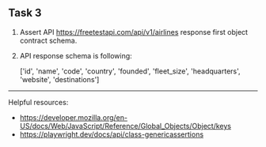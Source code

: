 ## Task 3
1. Assert API
https://freetestapi.com/api/v1/airlines response first object contract schema.
2. API response schema is following:

    ['id', 'name', 'code', 'country', 'founded', 'fleet_size', 'headquarters', 'website', 'destinations']

----------------------------------------

Helpful resources: 
- https://developer.mozilla.org/en-US/docs/Web/JavaScript/Reference/Global_Objects/Object/keys
- https://playwright.dev/docs/api/class-genericassertions